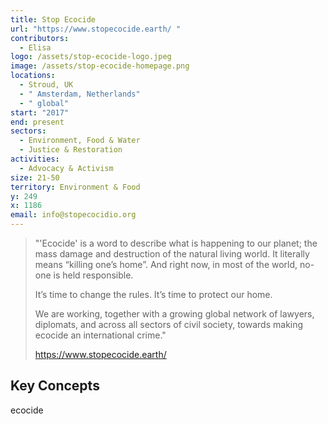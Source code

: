 ```yaml
---
title: Stop Ecocide
url: "https://www.stopecocide.earth/ "
contributors:
  - Elisa
logo: /assets/stop-ecocide-logo.jpeg
image: /assets/stop-ecocide-homepage.png
locations:
  - Stroud, UK
  - " Amsterdam, Netherlands"
  - " global"
start: "2017"
end: present
sectors:
  - Environment, Food & Water
  - Justice & Restoration
activities:
  - Advocacy & Activism
size: 21-50
territory: Environment & Food
y: 249
x: 1186
email: info@stopecocidio.org
---
```

> "'Ecocide' is a word to describe what is happening to our planet; the mass damage and destruction of the natural living world.  It literally means “killing one’s home”.   And right now, in most of the world, no-one is held responsible.  
> 
> It’s time to change the rules.  It’s time to protect our home.
> 
> We are working, together with a growing global network of lawyers, diplomats, and across all sectors of civil society, towards making ecocide an international crime."
> 
> https://www.stopecocide.earth/

## Key Concepts

ecocide

